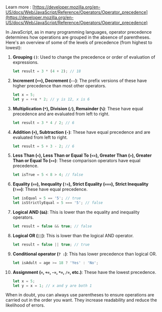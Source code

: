 Learn more : [https://developer.mozilla.org/en-US/docs/Web/JavaScript/Reference/Operators/Operator_precedence](https://developer.mozilla.org/en-US/docs/Web/JavaScript/Reference/Operators/Operator_precedence)

In JavaScript, as in many programming languages, operator precedence determines how operations are grouped in the absence of parentheses. Here's an overview of some of the levels of precedence (from highest to lowest):

1. **Grouping `()`**: Used to change the precedence or order of evaluation of expressions.

    ```javascript
    let result = 3 * (4 + 2); // 18
    ```

2. **Increment (`++`), Decrement (`--`)**: The prefix versions of these have higher precedence than most other operators.

    ```javascript
    let x = 5;
    let y = ++x * 2; // y is 12, x is 6
    ```

3. **Multiplication (`*`), Division (`/`), Remainder (`%`)**: These have equal precedence and are evaluated from left to right.

    ```javascript
    let result = 3 * 4 / 2; // 6
    ```

4. **Addition (`+`), Subtraction (`-`)**: These have equal precedence and are evaluated from left to right.

    ```javascript
    let result = 5 + 3 - 2; // 6
    ```

5. **Less Than (`<`), Less Than or Equal To (`<=`), Greater Than (`>`), Greater Than or Equal To (`>=`)**: These comparison operators have equal precedence.

    ```javascript
    let isTrue = 5 < 8 > 4; // false
    ```

6. **Equality (`==`), Inequality (`!=`), Strict Equality (`===`), Strict Inequality (`!==`)**: These have equal precedence.

    ```javascript
    let isEqual = 5 == '5'; // true
    let isStrictlyEqual = 5 === '5'; // false
    ```

7. **Logical AND (`&&`)**: This is lower than the equality and inequality operators.

    ```javascript
    let result = false && true; // false
    ```

8. **Logical OR (`||`)**: This is lower than the logical AND operator.

    ```javascript
    let result = false || true; // true
    ```

9. **Conditional operator (`? :`)**: This has lower precedence than logical OR.

    ```javascript
    let isAdult = age >= 18 ? 'Yes' : 'No';
    ```

10. **Assignment (`=`, `+=`, `-=`, `*=`, `/=`, etc.)**: These have the lowest precedence.

    ```javascript
    let x = 5;
    let y = x = 1; // x and y are both 1
    ```

When in doubt, you can always use parentheses to ensure operations are carried out in the order you want. They increase readability and reduce the likelihood of errors.